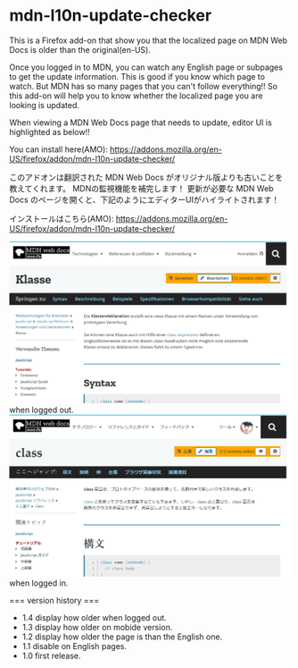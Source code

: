 # mdn-l10n-update-checker
This is a Firefox add-on that show you that the localized page on MDN Web Docs is older than the original(en-US).

Once you logged in to MDN, you can watch any English page or subpages to get the update information. This is good if you know which page to watch.
But MDN has so many pages that you can't follow everything!! So this add-on will help you to know whether the localized page you are looking is updated.

When viewing a MDN Web Docs page that needs to update, editor UI is highlighted as below!!

You can install here(AMO):
https://addons.mozilla.org/en-US/firefox/addon/mdn-l10n-update-checker/

このアドオンは翻訳された MDN Web Docs がオリジナル版よりも古いことを教えてくれます。
MDNの監視機能を補完します！
更新が必要な MDN Web Docs のページを開くと、下記のようにエディターUIがハイライトされます！

インストールはこちら(AMO):
https://addons.mozilla.org/en-US/firefox/addon/mdn-l10n-update-checker/

![Screenshot](https://github.com/Uemmra3/mdn-l10n-update-checker/blob/master/Screenshot-logged-out.png "Screenshot when logged out")
when logged out.
![Screenshot](https://github.com/Uemmra3/mdn-l10n-update-checker/blob/master/Screenshot-logged-in.png "Screenshot when logged in")
when logged in.

=== version history ===
- 1.4 display how older when logged out.
- 1.3 display how older on mobide version.
- 1.2 display how older the page is than the English one.
- 1.1 disable on English pages.
- 1.0 first release.
